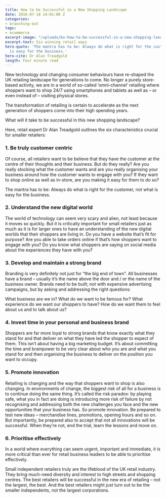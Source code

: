 ```yaml
---
title: How to be Successful in a New Shopping Landscape
date: 2016-07-18 14:01:00 Z
categories:
- branching-out
tags:
- ecommerce
excerpt-image: "/uploads/bo-how-to-be-successful-in-a-new-shopping-landscape.jpg"
excerpt-text: Six winning retail ways
hero-quote: 'The mantra has to be: Always do what is right for the customer, not what
  is easy for the business.'
hero-cite: Dr Alan Treadgold
length: Four minute read
---
```


New technology and changing consumer behaviours have re-shaped the UK retailing landscape for generations to come. No longer a purely store-based activity, we are in a world of so-called ‘omni-channel’ retailing where shoppers want to shop 24/7 using smartphones and tablets as well as – or even instead of – visiting physical stores.

The transformation of retailing is certain to accelerate as the next generation of shoppers come into their high spending years. 

What will it take to be successful in this new shopping landscape?

Here, retail expert Dr Alan Treadgold outlines the six characteristics crucial for smaller retailers:

### 1. Be truly customer centric

Of course, all retailers want to be believe that they have the customer at the centre of their thoughts and their business. But do they really? Are you really stocking what the customer wants and are you really organising your business around how the customer wants to engage with you? If they want to shop online as well as in-store, are you making it easy for them to do so?

The mantra has to be: Always do what is right for the customer, not what is easy for the business.

### 2. Understand the new digital world

The world of technology can seem very scary and alien, not least because it moves so quickly. But it is critically important for small retailers just as much as it is for larger ones to have an understanding of the new digital worlds that their shoppers are living in. 
Do you have a website that’s fit for purpose? Are you able to take orders online if that’s how shoppers want to engage with you? Do you know what shoppers are saying on social media about the experiences they have with you?

### 3. Develop and maintain a strong brand

Branding is very definitely not just for “the big end of town”. All businesses have a brand – usually it’s the name above the door and / or the name of the business owner. Brands need to be built; not with expensive advertising campaigns, but by asking and addressing the right questions: 

What business are we in? What do we want to be famous for? What experience do we want our shoppers to have? How do we want them to feel about us and to talk about us?

### 4. Invest time in your personal and business brand

Shoppers are far more loyal to strong brands that know exactly what they stand for and that deliver on what they have led the shopper to expect of them. This isn’t about having a big marketing budget. It’s about committing the time and brainpower to be very clear about who you are and what you stand for and then organising the business to deliver on the position you want to occupy.

### 5. Promote innovation
 
Retailing is changing and the way that shoppers want to shop is also changing. In environments of change, the biggest risk of all for a business is to continue doing the same thing. It’s called the risk paradox: by playing safe, what you in fact are doing is introducing more risk of failure by not recognising and addressing both the new challenges you face and the new opportunities that your business has. 
So promote innovation. Be prepared to test new ideas – merchandise lines, promotions, opening hours and so on. But importantly, be prepared also to accept that not all innovations will be successful. When they’re not, end the trial, learn the lessons and move on.

### 6. Prioritise effectively

In a world where everything can seem urgent, important and immediate, it is more critical than ever for retail business leaders to be able to prioritise effectively.

Small independent retailers truly are the lifeblood of the UK retail industry. They bring much-need diversity and interest to high streets and shopping centres. The best retailers will be successful in the new era of retailing – not the largest, the best. And the best retailers might just turn out to be the smaller independents, not the largest corporations. 
